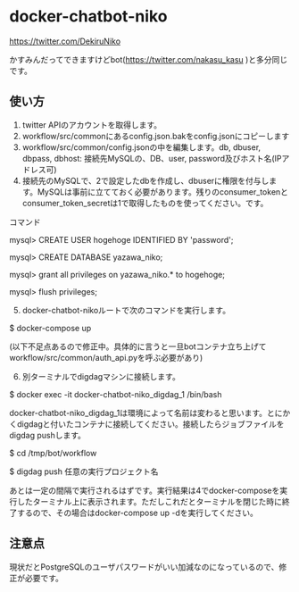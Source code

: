 # docker-chatbot-niko
https://twitter.com/DekiruNiko

かすみんだってできますけどbot(https://twitter.com/nakasu_kasu )と多分同じです。


## 使い方
1. twitter APIのアカウントを取得します。
2. workflow/src/commonにあるconfig.json.bakをconfig.jsonにコピーします
3. workflow/src/common/config.jsonの中を編集します。db, dbuser, dbpass, dbhost: 接続先MySQLの、DB、user, password及びホスト名(IPアドレス可)
4. 接続先のMySQLで、2で設定したdbを作成し、dbuserに権限を付与します。MySQLは事前に立てておく必要があります。残りのconsumer_tokenとconsumer_token_secretは1で取得したものを使ってください。です。

コマンド

mysql> CREATE USER hogehoge IDENTIFIED BY 'password';

mysql> CREATE DATABASE yazawa_niko;

mysql> grant all privileges on yazawa_niko.* to hogehoge;

mysql> flush privileges;

5. docker-chatbot-nikoルートで次のコマンドを実行します。

$ docker-compose up

(以下不足点あるので修正中。具体的に言うと一旦botコンテナ立ち上げてworkflow/src/common/auth_api.pyを呼ぶ必要があり)

6. 別ターミナルでdigdagマシンに接続します。

$ docker exec -it docker-chatbot-niko_digdag_1 /bin/bash

docker-chatbot-niko_digdag_1は環境によって名前は変わると思います。とにかくdigdagと付いたコンテナに接続してください。接続したらジョブファイルをdigdag pushします。

$ cd /tmp/bot/workflow

$ digdag push 任意の実行プロジェクト名

あとは一定の間隔で実行されるはずです。実行結果は4でdocker-composeを実行したターミナル上に表示されます。ただしこれだとターミナルを閉じた時に終了するので、その場合はdocker-compose up -dを実行してください。

## 注意点

現状だとPostgreSQLのユーザパスワードがいい加減なのになっているので、修正が必要です。
